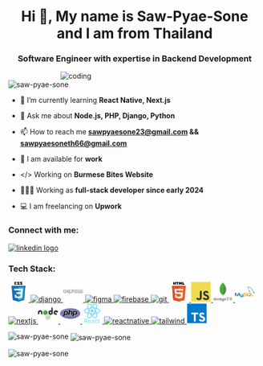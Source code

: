 <h1 align="center">Hi 👋, My name is Saw-Pyae-Sone and I am from Thailand</h1>
<h3 align="center">Software Engineer with expertise in Backend Development</h3>

<img align="right" alt="coding" width="400" src="https://cdn.dribbble.com/userupload/3898109/file/original-1e15ac48305378a87fc4997b2ad4c0ee.gif">

<p align="left"> <img src="https://komarev.com/ghpvc/?username=saw-pyae-sone&label=Profile%20views&color=0e75b6&style=flat" alt="saw-pyae-sone" /> </p>

- 🌱 I’m currently learning **React Native, Next.js**

- 💬 Ask me about **Node.js, PHP, Django, Python**

- 📫 How to reach me **sawpyaesone23@gmail.com && sawpyaesoneth66@gmail.com**

- 💼 I am available for **work**

- </> Working on **Burmese Bites Website**

- 👨🏻‍💻 Working as **full-stack developer since early 2024**

- 💻 I am freelancing on **Upwork**

<h3 align="left">Connect with me:</h3>
<p align="left">
<a href="https://linkedin.com/in/www.linkedin.com/in/pyae-sone-15a799302" target="blank"><img src="https://img.shields.io/static/v1?message=LinkedIn&logo=linkedin&label=&color=0077B5&logoColor=white&labelColor=&style=for-the-badge" height="35" alt="linkedin logo" /></a>
</p>

<h3 align="left">Tech Stack:</h3>
<p align="left"> <a href="https://www.w3schools.com/css/" target="_blank" rel="noreferrer"> <img src="https://raw.githubusercontent.com/devicons/devicon/master/icons/css3/css3-original-wordmark.svg" alt="css3" width="40" height="40"/> </a> <a href="https://www.djangoproject.com/" target="_blank" rel="noreferrer"> <img src="https://cdn.worldvectorlogo.com/logos/django.svg" alt="django" width="40" height="40"/> </a> <a href="https://expressjs.com" target="_blank" rel="noreferrer"> <img src="https://raw.githubusercontent.com/devicons/devicon/master/icons/express/express-original-wordmark.svg" alt="express" width="40" height="40"/> </a> <a href="https://www.figma.com/" target="_blank" rel="noreferrer"> <img src="https://www.vectorlogo.zone/logos/figma/figma-icon.svg" alt="figma" width="40" height="40"/> </a> <a href="https://firebase.google.com/" target="_blank" rel="noreferrer"> <img src="https://www.vectorlogo.zone/logos/firebase/firebase-icon.svg" alt="firebase" width="40" height="40"/> </a> <a href="https://git-scm.com/" target="_blank" rel="noreferrer"> <img src="https://www.vectorlogo.zone/logos/git-scm/git-scm-icon.svg" alt="git" width="40" height="40"/> </a> <a href="https://www.w3.org/html/" target="_blank" rel="noreferrer"> <img src="https://raw.githubusercontent.com/devicons/devicon/master/icons/html5/html5-original-wordmark.svg" alt="html5" width="40" height="40"/> </a> <a href="https://developer.mozilla.org/en-US/docs/Web/JavaScript" target="_blank" rel="noreferrer"> <img src="https://raw.githubusercontent.com/devicons/devicon/master/icons/javascript/javascript-original.svg" alt="javascript" width="40" height="40"/> </a> <a href="https://www.mongodb.com/" target="_blank" rel="noreferrer"> <img src="https://raw.githubusercontent.com/devicons/devicon/master/icons/mongodb/mongodb-original-wordmark.svg" alt="mongodb" width="40" height="40"/> </a> <a href="https://www.mysql.com/" target="_blank" rel="noreferrer"> <img src="https://raw.githubusercontent.com/devicons/devicon/master/icons/mysql/mysql-original-wordmark.svg" alt="mysql" width="40" height="40"/> </a> <a href="https://nextjs.org/" target="_blank" rel="noreferrer"> <img src="https://cdn.worldvectorlogo.com/logos/nextjs-2.svg" alt="nextjs" width="40" height="40"/> </a> <a href="https://nodejs.org" target="_blank" rel="noreferrer"> <img src="https://raw.githubusercontent.com/devicons/devicon/master/icons/nodejs/nodejs-original-wordmark.svg" alt="nodejs" width="40" height="40"/> </a> <a href="https://www.php.net" target="_blank" rel="noreferrer"> <img src="https://raw.githubusercontent.com/devicons/devicon/master/icons/php/php-original.svg" alt="php" width="40" height="40"/> </a> <a href="https://reactjs.org/" target="_blank" rel="noreferrer"> <img src="https://raw.githubusercontent.com/devicons/devicon/master/icons/react/react-original-wordmark.svg" alt="react" width="40" height="40"/> </a> <a href="https://reactnative.dev/" target="_blank" rel="noreferrer"> <img src="https://reactnative.dev/img/header_logo.svg" alt="reactnative" width="40" height="40"/> </a> <a href="https://tailwindcss.com/" target="_blank" rel="noreferrer"> <img src="https://www.vectorlogo.zone/logos/tailwindcss/tailwindcss-icon.svg" alt="tailwind" width="40" height="40"/> </a> <a href="https://www.typescriptlang.org/" target="_blank" rel="noreferrer"> <img src="https://raw.githubusercontent.com/devicons/devicon/master/icons/typescript/typescript-original.svg" alt="typescript" width="40" height="40"/> </a> </p>

<p><img align="left" src="https://github-readme-stats.vercel.app/api/top-langs?username=saw-pyae-sone&show_icons=true&locale=en&layout=compact" alt="saw-pyae-sone" /></p>

<p>&nbsp;<img align="center" src="https://github-readme-stats.vercel.app/api?username=saw-pyae-sone&show_icons=true&locale=en" alt="saw-pyae-sone" /></p>

<p><img align="center" src="https://github-readme-streak-stats.herokuapp.com/?user=saw-pyae-sone&" alt="saw-pyae-sone" /></p>
